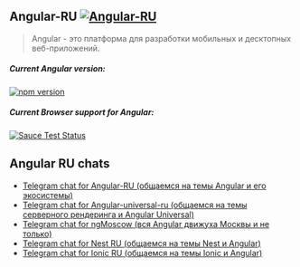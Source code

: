 ## Angular-RU [![Angular-RU](https://img.shields.io/badge/Telegram_chat:-Angular_RU-216bc1.svg?style=flat)](https://t.me/angular_ru)

> Angular - это платформа для разработки мобильных и десктопных веб-приложений.

##### Current Angular version:
[![npm version](https://badge.fury.io/js/%40angular%2Fcore.svg)](https://www.npmjs.com/~angular)

##### Current Browser support for Angular:
[![Sauce Test Status](https://saucelabs.com/browser-matrix/angular2-ci.svg)](https://saucelabs.com/u/angular2-ci)

## Angular RU chats

- [Telegram chat for Angular-RU (общаемся на темы Angular и его экосистемы)](https://t.me/angular_ru) 
- [Telegram chat for Angular-universal-ru (общаемся на темы серверного рендеринга и Angular Universal)](https://t.me/angular_universal_ru)
- [Telegram chat for ngMoscow (вся Angular движуха Москвы и не только)](https://t.me/ngMoscow)
- [Telegram chat for Nest RU (общаемся на темы Nest и Angular)](https://t.me/nest_ru)
- [Telegram chat for Ionic RU (общаемся на темы Ionic и Angular)](https://t.me/pro_ionic)
